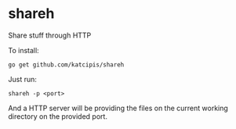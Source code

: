# shareh

Share stuff through HTTP

To install:

```
go get github.com/katcipis/shareh
```

Just run:

```
shareh -p <port>
```

And a HTTP server will be providing the files on the
current working directory on the provided port.
